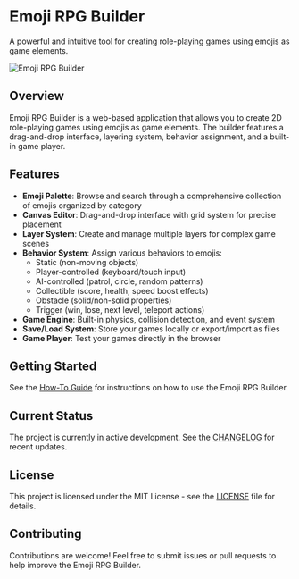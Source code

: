 # Emoji RPG Builder

A powerful and intuitive tool for creating role-playing games using emojis as game elements.

![Emoji RPG Builder](https://via.placeholder.com/800x400?text=Emoji+RPG+Builder)

## Overview

Emoji RPG Builder is a web-based application that allows you to create 2D role-playing games using emojis as game elements. The builder features a drag-and-drop interface, layering system, behavior assignment, and a built-in game player.

## Features

- **Emoji Palette**: Browse and search through a comprehensive collection of emojis organized by category
- **Canvas Editor**: Drag-and-drop interface with grid system for precise placement
- **Layer System**: Create and manage multiple layers for complex game scenes
- **Behavior System**: Assign various behaviors to emojis:
  - Static (non-moving objects)
  - Player-controlled (keyboard/touch input)
  - AI-controlled (patrol, circle, random patterns)
  - Collectible (score, health, speed boost effects)
  - Obstacle (solid/non-solid properties)
  - Trigger (win, lose, next level, teleport actions)
- **Game Engine**: Built-in physics, collision detection, and event system
- **Save/Load System**: Store your games locally or export/import as files
- **Game Player**: Test your games directly in the browser

## Getting Started

See the [How-To Guide](HOW-TO.md) for instructions on how to use the Emoji RPG Builder.

## Current Status

The project is currently in active development. See the [CHANGELOG](CHANGELOG.md) for recent updates.

## License

This project is licensed under the MIT License - see the [LICENSE](LICENSE) file for details.

## Contributing

Contributions are welcome! Feel free to submit issues or pull requests to help improve the Emoji RPG Builder.

